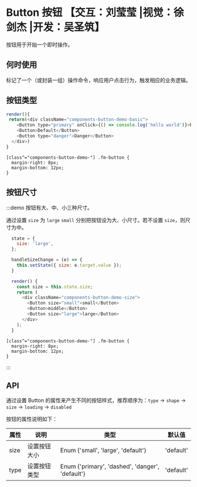 # Button 按钮 【交互：刘莹莹 |视觉：徐剑杰 |开发：吴圣筑】

按钮用于开始一个即时操作。

## 何时使用

标记了一个（或封装一组）操作命令，响应用户点击行为，触发相应的业务逻辑。

## 按钮类型

<!-- :::demo 按钮有四种类型：主按钮、次按钮、危险按钮,主按钮在同一个操作区域最多出现一次。 -->

```js
render(){
 return(<div className="components-button-demo-basic">
    <Button type="primary" onClick={() => console.log('hello world')}>Primary</Button>
    <Button>Default</Button>
    <Button type="danger">Danger</Button>
  </div>)
}
```

```less
[class^="components-button-demo-"] .fm-button {
  margin-right: 8px;
  margin-bottom: 12px;
}
```

<!-- ::: -->

## 按钮尺寸

:::demo 按钮有大、中、小三种尺寸。

通过设置 `size` 为 `large` `small` 分别把按钮设为大、小尺寸。若不设置 `size`，则尺寸为中。

```js
  state = {
    size: 'large',
  };

  handleSizeChange = (e) => {
    this.setState({ size: e.target.value });
  }

  render() {
    const size = this.state.size;
    return (
      <div className="components-button-demo-size">
        <Button size="small">small</Button>
        <Button>middle</Button>
        <Button size="large">large</Button>
      </div>
    );
  }
```

```less
[class^="components-button-demo-"] .fm-button {
  margin-right: 8px;
  margin-bottom: 12px;
}
```

:::

## API

通过设置 Button 的属性来产生不同的按钮样式，推荐顺序为：`type` -> `shape` -> `size` -> `loading` -> `disabled`

按钮的属性说明如下：

| 属性 | 说明         | 类型                                            | 默认值    |
| ---- | ------------ | ----------------------------------------------- | --------- |
| size | 设置按钮大小 | Enum {'small', 'large', 'default'}              | 'default' |
| type | 设置按钮类型 | Enum {'primary', 'dashed', 'danger', 'default'} | 'default' |
